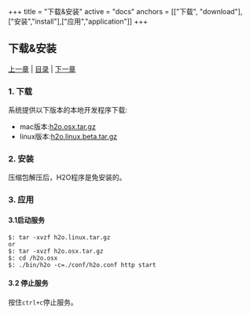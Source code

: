 +++
title = "下载&安装"
active = "docs"
anchors = [["下载", "download"], ["安装","install"],["应用","application"]]
+++

下载&安装
---

[上一章](/docs/quickstart.md)  |  [目录](/docs/index.md)  |  [下一章](/docs/init.md)


### 1. 下载

系统提供以下版本的本地开发程序下载:

*	mac版本:[h2o.osx.tar.gz](http://h2object.io/download/osx/h2o.tar.gz)
*	linux版本:[h2o.linux.beta.tar.gz](http://h2object.io/download/linux/h2o.tar.gz)

### 2. 安装

压缩包解压后，H2O程序是免安装的。

### 3. 应用

#### 3.1启动服务

````shell
$: tar -xvzf h2o.linux.tar.gz
or
$: tar -xvzf h2o.osx.tar.gz
$: cd /h2o.osx
$: ./bin/h2o -c=./conf/h2o.conf http start
````
#### 3.2 停止服务

按住<code>ctrl+c</code>停止服务。